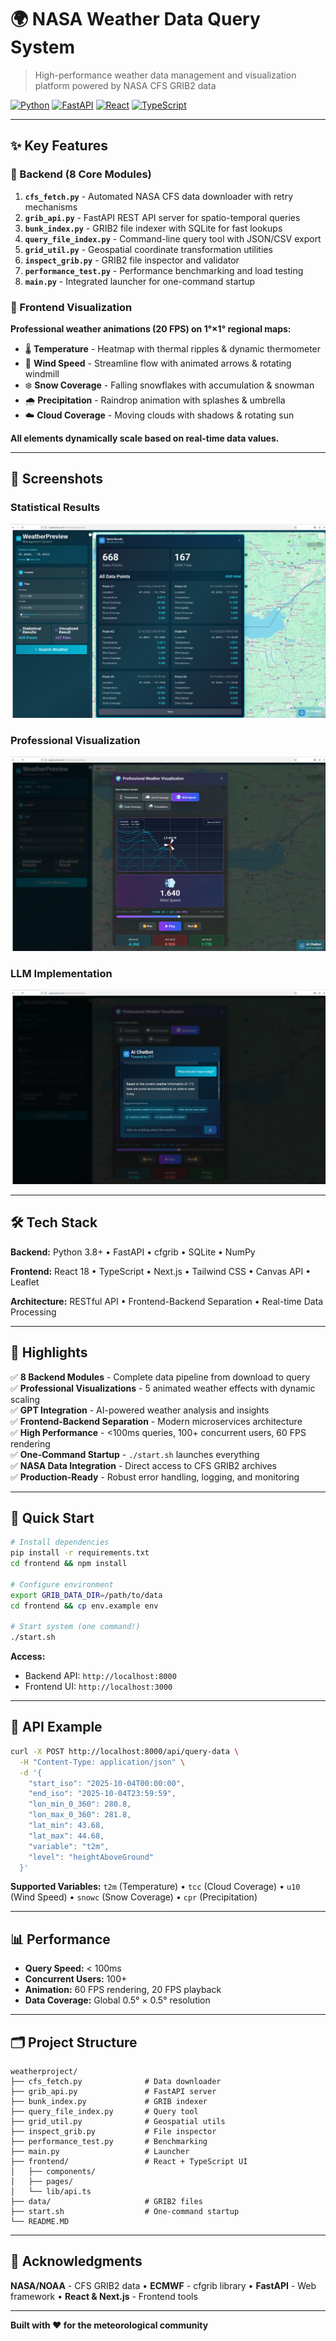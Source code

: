 # 🌍 NASA Weather Data Query System

> High-performance weather data management and visualization platform powered by NASA CFS GRIB2 data

[![Python](https://img.shields.io/badge/Python-3.8+-blue.svg)](https://www.python.org/)
[![FastAPI](https://img.shields.io/badge/FastAPI-0.100+-green.svg)](https://fastapi.tiangolo.com/)
[![React](https://img.shields.io/badge/React-18+-61DAFB.svg)](https://reactjs.org/)
[![TypeScript](https://img.shields.io/badge/TypeScript-5+-3178C6.svg)](https://www.typescriptlang.org/)

---

## ✨ Key Features

### 🔧 Backend (8 Core Modules)

1. **`cfs_fetch.py`** - Automated NASA CFS data downloader with retry mechanisms
2. **`grib_api.py`** - FastAPI REST API server for spatio-temporal queries
3. **`bunk_index.py`** - GRIB2 file indexer with SQLite for fast lookups
4. **`query_file_index.py`** - Command-line query tool with JSON/CSV export
5. **`grid_util.py`** - Geospatial coordinate transformation utilities
6. **`inspect_grib.py`** - GRIB2 file inspector and validator
7. **`performance_test.py`** - Performance benchmarking and load testing
8. **`main.py`** - Integrated launcher for one-command startup

### 🎨 Frontend Visualization

**Professional weather animations (20 FPS) on 1°×1° regional maps:**

- 🌡️ **Temperature** - Heatmap with thermal ripples & dynamic thermometer
- 💨 **Wind Speed** - Streamline flow with animated arrows & rotating windmill  
- ❄️ **Snow Coverage** - Falling snowflakes with accumulation & snowman
- 🌧️ **Precipitation** - Raindrop animation with splashes & umbrella
- ☁️ **Cloud Coverage** - Moving clouds with shadows & rotating sun

**All elements dynamically scale based on real-time data values.**

---

## 📸 Screenshots

### Statistical Results
![Main Interface](Screenshots/Screenshot%20from%202025-10-05%2020-39-42.png)

### Professional Visualization
![Statistical Results](Screenshots/Screenshot%20from%202025-10-05%2020-41-26.png)

### LLM Implementation
![Visualization](Screenshots/Screenshot%20from%202025-10-05%2020-43-34.png)

---

## 🛠️ Tech Stack

**Backend:** Python 3.8+ • FastAPI • cfgrib • SQLite • NumPy

**Frontend:** React 18 • TypeScript • Next.js • Tailwind CSS • Canvas API • Leaflet

**Architecture:** RESTful API • Frontend-Backend Separation • Real-time Data Processing

---

## 🌟 Highlights

✅ **8 Backend Modules** - Complete data pipeline from download to query  
✅ **Professional Visualizations** - 5 animated weather effects with dynamic scaling  
✅ **GPT Integration** - AI-powered weather analysis and insights  
✅ **Frontend-Backend Separation** - Modern microservices architecture  
✅ **High Performance** - <100ms queries, 100+ concurrent users, 60 FPS rendering  
✅ **One-Command Startup** - `./start.sh` launches everything  
✅ **NASA Data Integration** - Direct access to CFS GRIB2 archives  
✅ **Production-Ready** - Robust error handling, logging, and monitoring

---

## 🚀 Quick Start

```bash
# Install dependencies
pip install -r requirements.txt
cd frontend && npm install

# Configure environment
export GRIB_DATA_DIR=/path/to/data
cd frontend && cp env.example env

# Start system (one command!)
./start.sh
```

**Access:**
- Backend API: `http://localhost:8000`
- Frontend UI: `http://localhost:3000`

---

## 📡 API Example

```bash
curl -X POST http://localhost:8000/api/query-data \
  -H "Content-Type: application/json" \
  -d '{
    "start_iso": "2025-10-04T00:00:00",
    "end_iso": "2025-10-04T23:59:59",
    "lon_min_0_360": 280.8,
    "lon_max_0_360": 281.8,
    "lat_min": 43.68,
    "lat_max": 44.68,
    "variable": "t2m",
    "level": "heightAboveGround"
  }'
```

**Supported Variables:** `t2m` (Temperature) • `tcc` (Cloud Coverage) • `u10` (Wind Speed) • `snowc` (Snow Coverage) • `cpr` (Precipitation)

---

## 📊 Performance

- **Query Speed:** < 100ms
- **Concurrent Users:** 100+
- **Animation:** 60 FPS rendering, 20 FPS playback
- **Data Coverage:** Global 0.5° × 0.5° resolution

---

## 🗂️ Project Structure

```
weatherproject/
├── cfs_fetch.py              # Data downloader
├── grib_api.py               # FastAPI server
├── bunk_index.py             # GRIB indexer
├── query_file_index.py       # Query tool
├── grid_util.py              # Geospatial utils
├── inspect_grib.py           # File inspector
├── performance_test.py       # Benchmarking
├── main.py                   # Launcher
├── frontend/                 # React + TypeScript UI
│   ├── components/
│   ├── pages/
│   └── lib/api.ts
├── data/                     # GRIB2 files
├── start.sh                  # One-command startup
└── README.MD
```

---

## 🙏 Acknowledgments

**NASA/NOAA** - CFS GRIB2 data • **ECMWF** - cfgrib library • **FastAPI** - Web framework • **React & Next.js** - Frontend tools

---

**Built with ❤️ for the meteorological community**
